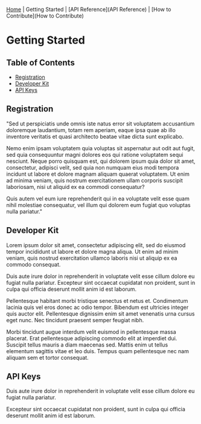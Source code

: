 
[Home](/Sample-API-Docs) | Getting Started | [API Reference](API Reference) | [How to Contribute](How to Contribute) 

# Getting Started

## Table of Contents

* [Registration](#registration)
* [Developer Kit](#developer-kit)
* [API Keys](#api-keys)

## Registration
"Sed ut perspiciatis unde omnis iste natus error sit voluptatem accusantium doloremque laudantium, totam rem aperiam, eaque ipsa quae ab illo inventore veritatis et quasi architecto beatae vitae dicta sunt explicabo. 

Nemo enim ipsam voluptatem quia voluptas sit aspernatur aut odit aut fugit, sed quia consequuntur magni dolores eos qui ratione voluptatem sequi nesciunt. Neque porro quisquam est, qui dolorem ipsum quia dolor sit amet, consectetur, adipisci velit, sed quia non numquam eius modi tempora incidunt ut labore et dolore magnam aliquam quaerat voluptatem. Ut enim ad minima veniam, quis nostrum exercitationem ullam corporis suscipit laboriosam, nisi ut aliquid ex ea commodi consequatur? 

Quis autem vel eum iure reprehenderit qui in ea voluptate velit esse quam nihil molestiae consequatur, vel illum qui dolorem eum fugiat quo voluptas nulla pariatur."

## Developer Kit
Lorem ipsum dolor sit amet, consectetur adipiscing elit, sed do eiusmod tempor incididunt ut labore et dolore magna aliqua. Ut enim ad minim veniam, quis nostrud exercitation ullamco laboris nisi ut aliquip ex ea commodo consequat. 

Duis aute irure dolor in reprehenderit in voluptate velit esse cillum dolore eu fugiat nulla pariatur. Excepteur sint occaecat cupidatat non proident, sunt in culpa qui officia deserunt mollit anim id est laborum.

Pellentesque habitant morbi tristique senectus et netus et. Condimentum lacinia quis vel eros donec ac odio tempor. Bibendum est ultricies integer quis auctor elit. Pellentesque dignissim enim sit amet venenatis urna cursus eget nunc. Nec tincidunt praesent semper feugiat nibh. 

Morbi tincidunt augue interdum velit euismod in pellentesque massa placerat. Erat pellentesque adipiscing commodo elit at imperdiet dui. Suscipit tellus mauris a diam maecenas sed. Mattis enim ut tellus elementum sagittis vitae et leo duis. Tempus quam pellentesque nec nam aliquam sem et tortor consequat.

## API Keys
Duis aute irure dolor in reprehenderit in voluptate velit esse cillum dolore eu fugiat nulla pariatur. 

Excepteur sint occaecat cupidatat non proident, sunt in culpa qui officia deserunt mollit anim id est laborum.
